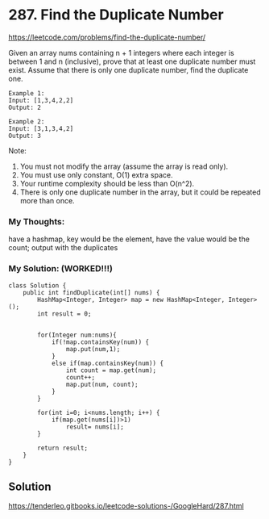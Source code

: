 # 287. Find the Duplicate Number

https://leetcode.com/problems/find-the-duplicate-number/


Given an array nums containing n + 1 integers where each integer is between 1 and n (inclusive), prove that at least one duplicate number must exist. Assume that there is only one duplicate number, find the duplicate one.

```
Example 1:
Input: [1,3,4,2,2]
Output: 2
```

```
Example 2:
Input: [3,1,3,4,2]
Output: 3
```

Note:
1. You must not modify the array (assume the array is read only).
2. You must use only constant, O(1) extra space.
3. Your runtime complexity should be less than O(n^2).
4. There is only one duplicate number in the array, but it could be repeated more than once.


### My Thoughts: 
have a hashmap, key would be the element, have the value would be the count; output with the duplicates

### My Solution: (WORKED!!!)
```
class Solution {
    public int findDuplicate(int[] nums) {
        HashMap<Integer, Integer> map = new HashMap<Integer, Integer> (); 
        int result = 0; 


        for(Integer num:nums){
            if(!map.containsKey(num)) {
                map.put(num,1); 
            }
            else if(map.containsKey(num)) {
                int count = map.get(num); 
                count++; 
                map.put(num, count);
            }
        }

        for(int i=0; i<nums.length; i++) {
            if(map.get(nums[i])>1) 
                result= nums[i]; 
        }

        return result; 
    }
}
```


## Solution
https://tenderleo.gitbooks.io/leetcode-solutions-/GoogleHard/287.html
